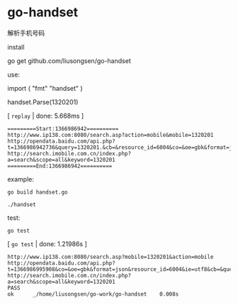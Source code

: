 go-handset
==========

解析手机号码

install

go get github.com/liusongsen/go-handset


use:

import (
	"fmt"
	"handset"
)

handset.Parse(1320201)


[ `replay` | done: 5.668ms ]

	=========Start:1366986942==========
	http://www.ip138.com:8080/search.asp?action=mobile&mobile=1320201
	http://opendata.baidu.com/api.php?t=1366986942736&query=1320201.&cb=&resource_id=6004&co=&oe=gbk&format=json&ie=utf8&tn=baidu
	http://search.imobile.com.cn/index.php?a=search&scope=all&keyword=1320201
	=========End:1366986942==========


example:

	go build handset.go

	./handset

test:

	go test 

[ `go test` | done: 1.21986s ]

	http://www.ip138.com:8080/search.asp?mobile=1320201&action=mobile
	http://opendata.baidu.com/api.php?t=1366986995908&co=&oe=gbk&format=json&resource_id=6004&ie=utf8&cb=&query=1320201.&tn=baidu
	http://search.imobile.com.cn/index.php?a=search&scope=all&keyword=1320201
	PASS
	ok  	_/home/liusongsen/go-work/go-handset	0.008s

